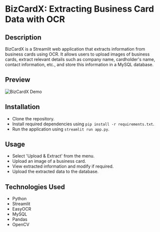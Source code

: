 # BizCardX: Extracting Business Card Data with OCR

## Description
BizCardX is a Streamlit web application that extracts information from business cards using OCR. It allows users to upload images of business cards, extract relevant details such as company name, cardholder's name, contact information, etc., and store this information in a MySQL database.

## Preview
![BizCardX Demo](https://miro.medium.com/v2/resize:fit:828/format:webp/0*V7NS3dvYQLVi6DFL.gif)


## Installation
- Clone the repository.
- Install required dependencies using `pip install -r requirements.txt`.
- Run the application using `streamlit run app.py`.

## Usage
- Select 'Upload & Extract' from the menu.
- Upload an image of a business card.
- View extracted information and modify if required.
- Upload the extracted data to the database.

## Technologies Used
- Python
- Streamlit
- EasyOCR
- MySQL
- Pandas
- OpenCV


